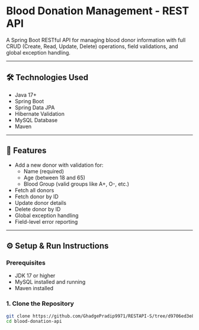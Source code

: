 # Blood Donation Management - REST API

A Spring Boot RESTful API for managing blood donor information with full CRUD (Create, Read, Update, Delete) operations, field validations, and global exception handling.

---

## 🛠️ Technologies Used
- Java 17+
- Spring Boot
- Spring Data JPA
- Hibernate Validation
- MySQL Database
- Maven

---

## 🚀 Features
- Add a new donor with validation for:
  - Name (required)
  - Age (between 18 and 65)
  - Blood Group (valid groups like A+, O-, etc.)
- Fetch all donors
- Fetch donor by ID
- Update donor details
- Delete donor by ID
- Global exception handling
- Field-level error reporting

---

## ⚙️ Setup & Run Instructions

### Prerequisites
- JDK 17 or higher
- MySQL installed and running
- Maven installed

### 1. Clone the Repository
```bash
git clone https://github.com/GhadgePradip9971/RESTAPI-S/tree/d9706ed3e882f3e850acfd8074cd78ed40e6b4f7/Rest_API_BloodDonorList_CURD_APP
cd blood-donation-api
